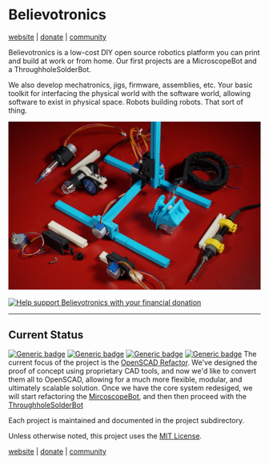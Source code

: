 # Believotronics
[website](http://believotron.com/believotronics) | [donate](https://www.patreon.com/Believotron) | [community](http://community.believotron.com/c/believotronics)

Believotronics is a low-cost DIY open source robotics platform you can print and build at work or from home. Our first projects are a MicroscopeBot and a ThroughholeSolderBot.

We also develop mechatronics, jigs, firmware, assemblies, etc. Your basic toolkit for interfacing the physical world with the software world, allowing software to exist in physical space. Robots building robots. That sort of thing.


![The Believotronics Basic Set](/common_images/Believotronics_Basic_Set.JPG)

<a href="http://www.youtube.com/watch?feature=player_embedded&v=6cPdLHY97b4
" target="_blank"><img src="http://img.youtube.com/vi/6cPdLHY97b4/0.jpg"
alt="Help support Believotronics with your financial donation" /></a>


----
## Current Status
[![Generic badge](https://img.shields.io/badge/OpenSCAD_Refactor-Phase_2-green.svg)](/Core3D/readme.md) [![Generic badge](https://img.shields.io/badge/MircoscopeBot-Phase_1-green.svg)](/MicroscopeBot/readme.md) [![Generic badge](https://img.shields.io/badge/SolderpasetBot-Phase_0-blue.svg)](/SolderpasetBot/readme.md) [![Generic badge](https://img.shields.io/badge/ThroughholeSolderBot-Phase_0-blue.svg)](/ThroughholeSolderBot/readme.md)
The current focus of the project is the [OpenSCAD Refactor](/Core3D/readme.md). We've designed the proof of concept using proprietary CAD tools, and now we'd like to convert them all to OpenSCAD, allowing for a much more flexible, modular, and ultimately scalable solution. Once we have the core system redesiged, we will start refactoring the [MircoscopeBot](/MircoscopeBot/.readme), and then then proceed with the [ThroughholeSolderBot](/ThroughholeSolderBot/readme.md)

Each project is maintained and documented in the project subdirectory.

Unless otherwise noted, this project uses the [MIT License](license).

[website](http://believotron.com/believotronics) | [donate](https://www.patreon.com/Believotron) | [community](http://community.believotron.com/c/believotronics)
